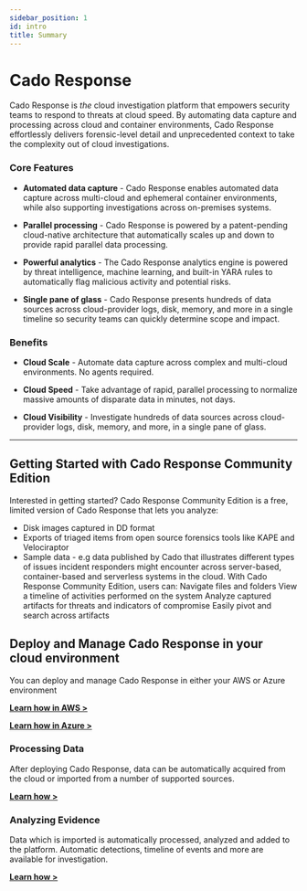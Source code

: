 ```yaml
---
sidebar_position: 1
id: intro
title: Summary
---
```


# Cado Response
Cado Response is *the* cloud investigation platform that empowers security teams to respond to threats at cloud speed. By automating data capture and processing across cloud and container environments, Cado Response effortlessly delivers forensic-level detail and unprecedented context to take the complexity out of cloud investigations.

### Core Features
- **Automated data capture** - Cado Response enables automated data capture across multi-cloud and ephemeral container environments, while also supporting investigations across on-premises systems.

- **Parallel processing** - Cado Response is powered by a patent-pending cloud-native architecture that automatically scales up and down to provide rapid parallel data processing. 

- **Powerful analytics** - The Cado Response analytics engine is powered by threat intelligence, machine learning, and built-in YARA rules to automatically flag malicious activity and potential risks.

- **Single pane of glass** - Cado Response presents hundreds of data sources across cloud-provider logs, disk, memory, and more in a single timeline so security teams can quickly determine scope and impact.


### Benefits 
- **Cloud Scale** - Automate data capture across complex and multi-cloud environments. No agents required.  

- **Cloud Speed** - Take advantage of rapid, parallel processing to normalize massive amounts of disparate data in minutes, not days.

- **Cloud Visibility** - Investigate hundreds of data sources across cloud-provider logs, disk, memory, and more, in a single pane of glass.


---------

## Getting Started with Cado Response Community Edition
Interested in getting started?  Cado Response Community Edition is a free, limited version of Cado Response that lets you analyze:

- Disk images captured in DD format
- Exports of triaged items from open source forensics tools like KAPE and Velociraptor
- Sample data - e.g data published by Cado that illustrates different types of issues incident responders might encounter across server-based, container-based and serverless systems in the cloud.
With Cado Response Community Edition, users can:
Navigate files and folders 
View a  timeline of activities performed on the system
Analyze captured artifacts for threats and indicators of compromise
Easily pivot and search across artifacts

## Deploy and Manage Cado Response in your cloud environment
You can deploy and manage Cado Response in either your AWS or Azure environment

**[Learn how in AWS >](deploy/aws/overview.md)**

**[Learn how in Azure >](deploy/azure/azure-deploy.md)**

### Processing Data
After deploying Cado Response, data can be automatically acquired from the cloud or imported from a number of supported sources. 

**[Learn how >](discovery-import/import/intro.md)**

### Analyzing Evidence
Data which is imported is automatically processed, analyzed and added to the platform.  Automatic detections, timeline of events and more are available for investigation.

**[Learn how >](investigate/investigate.md)**

